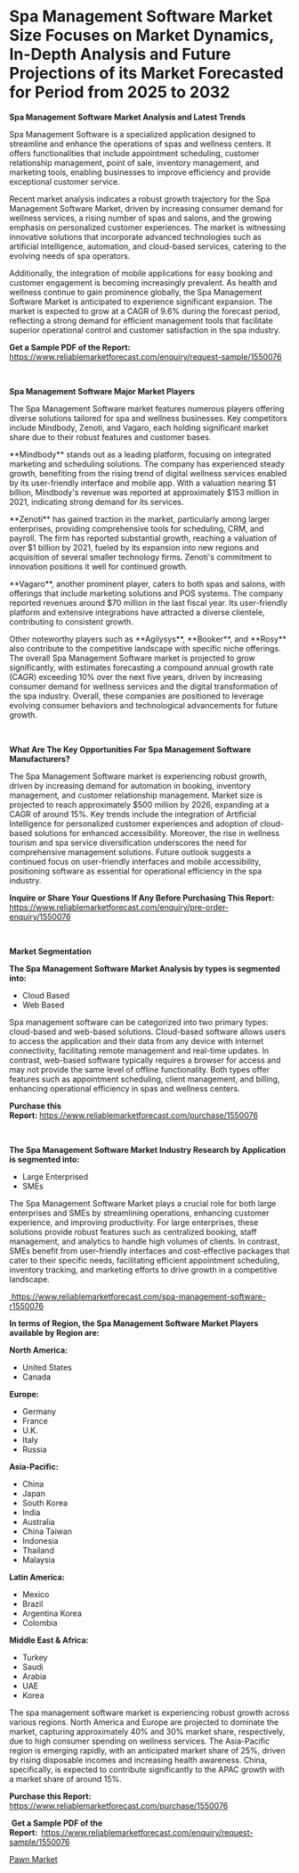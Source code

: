 <p><h1>Spa Management Software Market Size Focuses on Market Dynamics, In-Depth Analysis and Future Projections of its Market Forecasted for Period from 2025 to 2032</h1></p><p><strong>Spa Management Software Market Analysis and Latest Trends</strong></p>
<p><p>Spa Management Software is a specialized application designed to streamline and enhance the operations of spas and wellness centers. It offers functionalities that include appointment scheduling, customer relationship management, point of sale, inventory management, and marketing tools, enabling businesses to improve efficiency and provide exceptional customer service.</p><p>Recent market analysis indicates a robust growth trajectory for the Spa Management Software Market, driven by increasing consumer demand for wellness services, a rising number of spas and salons, and the growing emphasis on personalized customer experiences. The market is witnessing innovative solutions that incorporate advanced technologies such as artificial intelligence, automation, and cloud-based services, catering to the evolving needs of spa operators.</p><p>Additionally, the integration of mobile applications for easy booking and customer engagement is becoming increasingly prevalent. As health and wellness continue to gain prominence globally, the Spa Management Software Market is anticipated to experience significant expansion. The market is expected to grow at a CAGR of 9.6% during the forecast period, reflecting a strong demand for efficient management tools that facilitate superior operational control and customer satisfaction in the spa industry.</p></p>
<p><strong>Get a Sample PDF of the Report:&nbsp;</strong> <a href="https://www.reliablemarketforecast.com/enquiry/request-sample/1550076?utm_campaign=2202&utm_medium=2&utm_source=Github&utm_content=ia&utm_term=09032025&utm_id=spa-management-software">https://www.reliablemarketforecast.com/enquiry/request-sample/1550076</a></p>
<p>&nbsp;</p>
<p><strong>Spa Management Software Major Market Players</strong></p>
<p><p>The Spa Management Software market features numerous players offering diverse solutions tailored for spa and wellness businesses. Key competitors include Mindbody, Zenoti, and Vagaro, each holding significant market share due to their robust features and customer bases.</p><p>**Mindbody** stands out as a leading platform, focusing on integrated marketing and scheduling solutions. The company has experienced steady growth, benefiting from the rising trend of digital wellness services enabled by its user-friendly interface and mobile app. With a valuation nearing $1 billion, Mindbody's revenue was reported at approximately $153 million in 2021, indicating strong demand for its services.</p><p>**Zenoti** has gained traction in the market, particularly among larger enterprises, providing comprehensive tools for scheduling, CRM, and payroll. The firm has reported substantial growth, reaching a valuation of over $1 billion by 2021, fueled by its expansion into new regions and acquisition of several smaller technology firms. Zenoti's commitment to innovation positions it well for continued growth.</p><p>**Vagaro**, another prominent player, caters to both spas and salons, with offerings that include marketing solutions and POS systems. The company reported revenues around $70 million in the last fiscal year. Its user-friendly platform and extensive integrations have attracted a diverse clientele, contributing to consistent growth.</p><p>Other noteworthy players such as **Agilysys**, **Booker**, and **Rosy** also contribute to the competitive landscape with specific niche offerings. The overall Spa Management Software market is projected to grow significantly, with estimates forecasting a compound annual growth rate (CAGR) exceeding 10% over the next five years, driven by increasing consumer demand for wellness services and the digital transformation of the spa industry. Overall, these companies are positioned to leverage evolving consumer behaviors and technological advancements for future growth.</p></p>
<p>&nbsp;</p>
<p><strong>What Are The Key Opportunities For Spa Management Software Manufacturers?</strong></p>
<p><p>The Spa Management Software market is experiencing robust growth, driven by increasing demand for automation in booking, inventory management, and customer relationship management. Market size is projected to reach approximately $500 million by 2026, expanding at a CAGR of around 15%. Key trends include the integration of Artificial Intelligence for personalized customer experiences and adoption of cloud-based solutions for enhanced accessibility. Moreover, the rise in wellness tourism and spa service diversification underscores the need for comprehensive management solutions. Future outlook suggests a continued focus on user-friendly interfaces and mobile accessibility, positioning software as essential for operational efficiency in the spa industry.</p></p>
<p><strong>Inquire or Share Your Questions If Any Before Purchasing This Report:</strong> <a href="https://www.reliablemarketforecast.com/enquiry/pre-order-enquiry/1550076?utm_campaign=2202&utm_medium=2&utm_source=Github&utm_content=ia&utm_term=09032025&utm_id=spa-management-software">https://www.reliablemarketforecast.com/enquiry/pre-order-enquiry/1550076</a></p>
<p>&nbsp;</p>
<p><strong>Market Segmentation</strong></p>
<p><strong>The Spa Management Software Market Analysis by types is segmented into:</strong></p>
<p><ul><li>Cloud Based</li><li>Web Based</li></ul></p>
<p><p>Spa management software can be categorized into two primary types: cloud-based and web-based solutions. Cloud-based software allows users to access the application and their data from any device with internet connectivity, facilitating remote management and real-time updates. In contrast, web-based software typically requires a browser for access and may not provide the same level of offline functionality. Both types offer features such as appointment scheduling, client management, and billing, enhancing operational efficiency in spas and wellness centers.</p></p>
<p><strong>Purchase this Report:&nbsp;</strong><a href="https://www.reliablemarketforecast.com/purchase/1550076?utm_campaign=2202&utm_medium=2&utm_source=Github&utm_content=ia&utm_term=09032025&utm_id=spa-management-software">https://www.reliablemarketforecast.com/purchase/1550076</a></p>
<p>&nbsp;</p>
<p><strong>The Spa Management Software Market Industry Research by Application is segmented into:</strong></p>
<p><ul><li>Large Enterprised</li><li>SMEs</li></ul></p>
<p><p>The Spa Management Software Market plays a crucial role for both large enterprises and SMEs by streamlining operations, enhancing customer experience, and improving productivity. For large enterprises, these solutions provide robust features such as centralized booking, staff management, and analytics to handle high volumes of clients. In contrast, SMEs benefit from user-friendly interfaces and cost-effective packages that cater to their specific needs, facilitating efficient appointment scheduling, inventory tracking, and marketing efforts to drive growth in a competitive landscape.</p></p>
<p><a href="https://www.reliablemarketforecast.com/spa-management-software-r1550076?utm_campaign=2202&utm_medium=2&utm_source=Github&utm_content=ia&utm_term=09032025&utm_id=spa-management-software">&nbsp;https://www.reliablemarketforecast.com/spa-management-software-r1550076</a></p>
<p><strong>In terms of Region, the Spa Management Software Market Players available by Region are:</strong></p>
<p>
    <p> <strong> North America: </strong>
        <ul>
            <li>United States</li>
            <li>Canada</li>
        </ul>
        </p> 
    <p> <strong> Europe: </strong>
        <ul>
            <li>Germany</li>
            <li>France</li>
            <li>U.K.</li>
            <li>Italy</li>
            <li>Russia</li>
        </ul>
        </p> 
    <p> <strong> Asia-Pacific: </strong>
        <ul>
            <li>China</li>
            <li>Japan</li>
            <li>South Korea</li>
            <li>India</li>
            <li>Australia</li>
            <li>China Taiwan</li>
            <li>Indonesia</li>
            <li>Thailand</li>
            <li>Malaysia</li>
        </ul>
        </p> 
    <p> <strong> Latin America: </strong>
        <ul>
            <li>Mexico</li>
            <li>Brazil</li>
            <li>Argentina Korea</li>
            <li>Colombia</li>
        </ul>
        </p> 
    <p> <strong> Middle East & Africa: </strong>
        <ul>
            <li>Turkey</li>
            <li>Saudi</li>
            <li>Arabia</li>
            <li>UAE</li>
            <li>Korea</li>
        </ul>
    </p>
    </p>
<p><p>The spa management software market is experiencing robust growth across various regions. North America and Europe are projected to dominate the market, capturing approximately 40% and 30% market share, respectively, due to high consumer spending on wellness services. The Asia-Pacific region is emerging rapidly, with an anticipated market share of 25%, driven by rising disposable incomes and increasing health awareness. China, specifically, is expected to contribute significantly to the APAC growth with a market share of around 15%.</p></p>
<p><strong>Purchase this Report: </strong><a href="https://www.reliablemarketforecast.com/purchase/1550076?utm_campaign=2202&utm_medium=2&utm_source=Github&utm_content=ia&utm_term=09032025&utm_id=spa-management-software">https://www.reliablemarketforecast.com/purchase/1550076</a></p>
<p>&nbsp;<strong>Get a Sample PDF of the Report:&nbsp;&nbsp;</strong><a href="https://www.reliablemarketforecast.com/enquiry/request-sample/1550076?utm_campaign=2202&utm_medium=2&utm_source=Github&utm_content=ia&utm_term=09032025&utm_id=spa-management-software">https://www.reliablemarketforecast.com/enquiry/request-sample/1550076</a></p>
<p><strong></strong></p>
<p><p><a href="https://github.com/rodinayygacklezi/Market-Research-Report-List-1/blob/main/pawn-market.md?utm_campaign=2202&utm_medium=2&utm_source=Github&utm_content=ia&utm_term=09032025&utm_id=spa-management-software">Pawn Market</a></p></p>